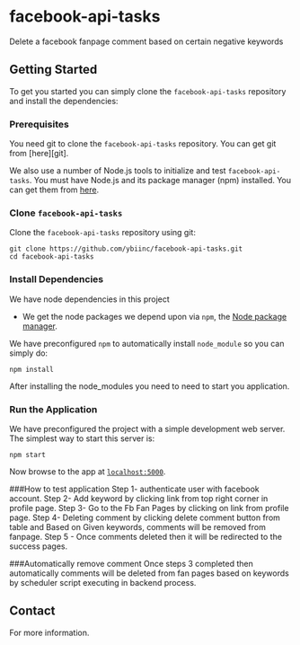 # facebook-api-tasks
Delete a facebook fanpage comment based on certain negative keywords
## Getting Started

To get you started you can simply clone the `facebook-api-tasks` repository and install the dependencies:

### Prerequisites

You need git to clone the `facebook-api-tasks` repository. You can get git from [here][git].

We also use a number of Node.js tools to initialize and test `facebook-api-tasks`. You must have Node.js
and its package manager (npm) installed. You can get them from [here][node].

### Clone `facebook-api-tasks`

Clone the `facebook-api-tasks` repository using git:

```
git clone https://github.com/ybiinc/facebook-api-tasks.git
cd facebook-api-tasks
```

### Install Dependencies

We have node dependencies in this project

* We get the node packages we depend upon via `npm`, the [Node package manager][npm].

We have preconfigured `npm` to automatically install `node_module` so you can simply do:

```
npm install
```

After installing the node_modules you need to need to start you application.


### Run the Application

We have preconfigured the project with a simple development web server. The simplest way to start
this server is:

```
npm start
```

Now browse to the app at [`localhost:5000`][local-app-url].

###How to test application
Step 1- authenticate user with facebook account.
Step 2- Add keyword by clicking link from top right corner in profile page.
Step 3- Go to the Fb Fan Pages by clicking on link from profile page.
Step 4- Deleting comment by clicking delete comment button from table and Based on Given keywords, comments will be removed from fanpage.
Step 5 - Once comments deleted then it will be redirected to the success pages.

###Automatically remove comment
Once steps 3 completed then automatically comments will be deleted from fan pages based on keywords by scheduler script executing in backend process.


## Contact

For more information.

[local-app-url]: http://localhost:5000/
[node]: https://nodejs.org/
[npm]: https://www.npmjs.org/
